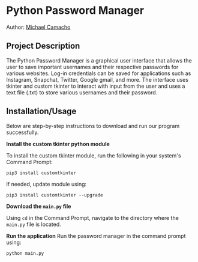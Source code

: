 # Python Password Manager

Author: [Michael Camacho](https://github.com/Mcamacho457)

## Project Description
The Python Password Manager is a graphical user interface that allows the user to save important usernames and their respective passwords for various websites. Log-in credentials can be saved for applications such as Instagram, Snapchat, Twitter, Google gmail, and more. The interface uses tkinter and custom tkinter to interact with input from the user and uses a text file (.txt) to store various usernames and their password.

## Installation/Usage
Below are step-by-step instructions to download and run our program successfully.

**Install the custom tkinter python module**

To install the custom tkinter module, run the following in your system's Command Prompt:
```
pip3 install customtkinter
```
If needed, update module using:
```
pip3 install customtkinter --upgrade
```

**Download the `main.py` file**

Using `cd` in the Command Prompt, navigate to the directory where the `main.py` file is located.

**Run the application**
Run the password manager in the command prompt using:
```
python main.py
```
